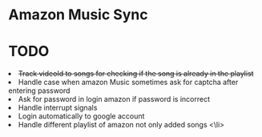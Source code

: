 # Amazon Music Sync
<h1>TODO</h1>
<li>
<s>Track videoId to songs for checking if the song is already in the playlist</s>
  </li>
<li>
Handle case when amazon Music sometimes ask for captcha after entering password
</li>
<li>
  Ask for password in login amazon if password is incorrect
</li>
<li>
  Handle interrupt signals
</li>
<li>
  Login automatically to google account
</li>
<li>
  Handle different playlist of amazon not only added songs
 <\li>
